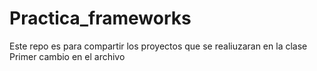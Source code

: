 # Practica_frameworks
Este repo es para compartir los proyectos que se realiuzaran en la clase
Primer cambio en el archivo
